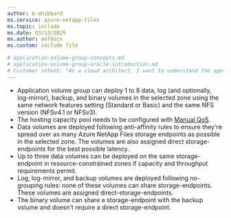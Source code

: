 ```yaml
---
author: b-ahibbard
ms.service: azure-netapp-files
ms.topic: include
ms.date: 03/13/2025
ms.author: anfdocs
ms.custom: include file

# application-volume-group-concepts.md
# application-volume-group-oracle-introduction.md
# Customer intent: "As a cloud architect, I want to understand the application volume group configuration, so that I can effectively deploy optimal data, log, and backup volumes in Azure NetApp Files for improved performance and resource management."
---
```


* Application volume group can deploy 1 to 8 data, log (and optionally, log-mirror), backup, and binary volumes in the selected zone using the same network features setting (Standard or Basic) and the same NFS version (NFSv4.1 or NFSv3).
* The hosting capacity pool needs to be configured with [Manual QoS](../azure-netapp-files-performance-considerations.md#manual-qos-volume-quota-and-throughput).
* Data volumes are deployed following anti-affinity rules to ensure they're spread over as many Azure NetApp Files storage endpoints as possible in the selected zone. The volumes are also assigned direct storage-endpoints for the best possible latency. 
* Up to three data volumes can be deployed on the same storage-endpoint in resource-constrained zones if capacity and throughput requirements permit. 
* Log, log-mirror, and backup volumes are deployed following no-grouping rules: none of these volumes can share storage-endpoints. These volumes are assigned direct-storage-endpoints.
* The binary volume can share a storage-endpoint with the backup volume and doesn't require a direct storage-endpoint.